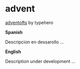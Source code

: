 # advent<ts>

[adventofts](https://www.adventofts.com/events/2024) by typehero

**Spanish**
</br>

Descripcion en dessarollo ...

**English**
</br>

Description under development ...
